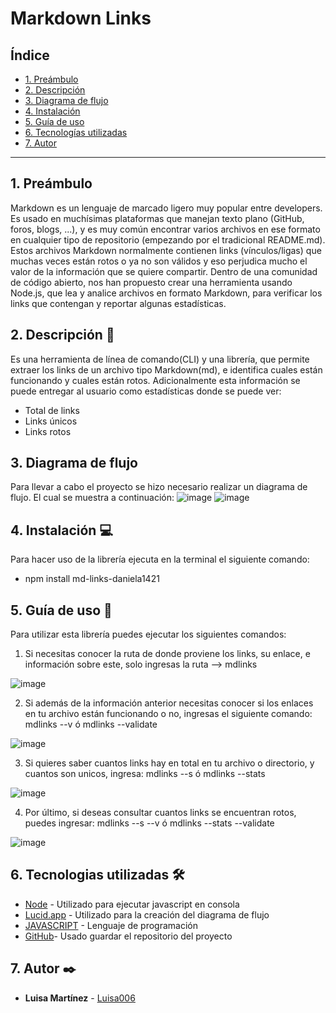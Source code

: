 # Markdown Links

## Índice

* [1. Preámbulo](#1-preámbulo)
* [2. Descripción](#2-resumen-del-proyecto)
* [3. Diagrama de flujo](#4-diagrama-de-flujo)
* [4. Instalación ](#3-instalación)
* [5. Guía de uso](#4-guia-de-uso)
* [6. Tecnologías utilizadas](#6-tecnologías-utlizadas)
* [7. Autor](#7-autor)
***

## 1. Preámbulo 

Markdown es un lenguaje de marcado ligero muy popular entre developers. Es usado en muchísimas plataformas que manejan texto plano (GitHub, foros, blogs, ...), y es muy común encontrar varios archivos en ese formato en cualquier tipo de repositorio (empezando por el tradicional README.md).
Estos archivos Markdown normalmente contienen links (vínculos/ligas) que muchas veces están rotos o ya no son válidos y eso perjudica mucho el valor de la información que se quiere compartir.
Dentro de una comunidad de código abierto, nos han propuesto crear una herramienta usando Node.js, que lea y analice archivos en formato Markdown, para verificar los links que contengan y reportar algunas estadísticas.

## 2. Descripción 📝

Es una herramienta de línea de comando(CLI) y una librería, que permite extraer los links de un archivo tipo Markdown(md), e identifica cuales están funcionando y cuales están rotos. Adicionalmente esta información se puede entregar al usuario como estadísticas donde se puede ver:
* Total de links
* Links únicos
* Links rotos

## 3. Diagrama de flujo

Para llevar a cabo el proyecto se hizo necesario realizar un diagrama de flujo. El cual se muestra a continuación:
![image](https://user-images.githubusercontent.com/97484586/168404292-ed40890c-24a3-4bb6-98cc-c7a84d82ab0a.png)
![image](https://user-images.githubusercontent.com/97484586/168404330-db2fed8c-eed7-4734-8dbf-2c988865d181.png)

## 4. Instalación 💻

Para hacer uso de la librería ejecuta en la terminal el siguiente comando:
* npm install md-links-daniela1421

## 5. Guía de uso 📇

Para utilizar esta librería puedes ejecutar los siguientes comandos:
1. Si necesitas conocer la ruta de donde proviene los links, su enlace, e información sobre este, solo ingresas la ruta --> mdlinks <path>

![image](https://user-images.githubusercontent.com/92064924/168402857-08c61595-16ff-407e-815d-e398fb845f7c.png)

 2. Si además de la información anterior necesitas conocer si los enlaces en tu archivo están funcionando o no, ingresas el siguiente comando: mdlinks <path> --v ó mdlinks <path> --validate

 ![image](https://user-images.githubusercontent.com/92064924/168403109-82db34f7-b742-4d47-9db3-d9ffd69ba497.png)

3. Si quieres saber cuantos links hay en total en tu archivo o directorio, y cuantos son unicos, ingresa: mdlinks <path> --s ó mdlinks <path> --stats

![image](https://user-images.githubusercontent.com/92064924/168403260-58b8cba2-17ef-4a6d-804b-864d823db4e6.png)

4. Por último, si deseas consultar cuantos links se encuentran rotos, puedes ingresar:
  mdlinks <path> --s --v ó mdlinks <path> --stats --validate

 ![image](https://user-images.githubusercontent.com/92064924/168403361-f7f186d6-dba6-4ee9-b304-c4db39ef04e9.png)

## 6. Tecnologias utilizadas 🛠️

* [Node](https://nodejs.org/es/) - Utilizado para ejecutar javascript en consola
* [Lucid.app](https://lucid.app/es-LA/users/login#/login?clearStorage=true) - Utilizado para la creación del diagrama de flujo
* [JAVASCRIPT](https://developer.mozilla.org/es/docs/Web/JavaScript) - Lenguaje de programación
* [GitHub](https://github.com/)- Usado guardar el repositorio del proyecto

## 7. Autor ✒️

* **Luisa Martínez** - [Luisa006](https://github.com/Luisa006)
